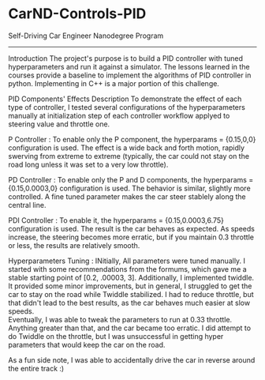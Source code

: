 # CarND-Controls-PID
Self-Driving Car Engineer Nanodegree Program

---

Introduction
The project's purpose is to build a PID controller with tuned hyperparameters and run it against a simulator. The lessons learned in the courses provide a baseline to implement the algorithms of PID controller in python.  Implementing in C++ is a major portion of this challenge.

PID Components' Effects Description
To demonstrate the effect of each type of controller, I tested several configurations of the hyperparameters manually at initialization step of each controller workflow applyed to steering value and throttle one.

P Controller :
To enable only the P component, the hyperparams = {0.15,0,0} configuration is used. The effect is a wide back and forth motion, rapidly swerving from extreme to extreme (typically, the car could not stay on the road long unless it was set to a very low throttle).

PD Controller :
To enable only the P and D components, the hyperparams = {0.15,0.0003,0} configuration is used. The behavior is similar, slightly more controlled. A fine tuned parameter makes the car steer stablely along the central line.

PDI Controller :
To enable it, the hyperparams = {0.15,0.0003,6.75} configuration is used. The result is the car behaves as expected. As speeds increase, the steering becomes more erratic, but if you maintain 0.3 throttle or less, the results are relatively smooth.

Hyperparameters Tuning :
INitially, All parameters were tuned manually. I started with some recommendations from the formums, which gave me a stable starting point of [0.2, .00003, 3].  Additionally, I implemented twiddle.  It provided some minor improvements, but in general, I struggled to get the car to stay on the road while Twiddle stabilized.  I had to reduce throttle, but that didn't lead to the best results, as the car behaves much easier at slow speeds.  
Eventually, I was able to tweak the parameters to run at 0.33 throttle.  Anything greater than that, and the car became too erratic.
I did attempt to do Twiddle on the throttle, but I was unsuccessful in getting hyper parameters that would keep the car on the road.  

As a fun side note, I was able to accidentally drive the car in reverse around the entire track :)